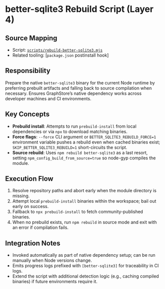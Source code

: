 # better-sqlite3 Rebuild Script (Layer 4)

## Source Mapping
- Script: [`scripts/rebuild-better-sqlite3.mjs`](../../../scripts/rebuild-better-sqlite3.mjs)
- Related tooling: [`package.json` postinstall hook]

## Responsibility
Prepare the native `better-sqlite3` binary for the current Node runtime by preferring prebuilt artifacts and falling back to source compilation when necessary. Ensures GraphStore’s native dependency works across developer machines and CI environments.

## Key Concepts
- **Prebuild install**: Attempts to run `prebuild-install` from local dependencies or via `npx` to download matching binaries.
- **Force flags**: `--force` CLI argument or `BETTER_SQLITE3_REBUILD_FORCE=1` environment variable pushes a rebuild even when cached binaries exist; `SKIP_BETTER_SQLITE3_REBUILD=1` short-circuits the script.
- **Source rebuild**: Uses `npm rebuild better-sqlite3` as a last resort, setting `npm_config_build_from_source=true` so node-gyp compiles the module.

## Execution Flow
1. Resolve repository paths and abort early when the module directory is missing.
2. Attempt local `prebuild-install` binaries within the workspace; bail out early on success.
3. Fallback to `npx prebuild-install` to fetch community-published binaries.
4. When no prebuild exists, run `npm rebuild` in source mode and exit with an error if compilation fails.

## Integration Notes
- Invoked automatically as part of native dependency setup; can be run manually when Node versions change.
- Emits progress logs prefixed with `[better-sqlite3]` for traceability in CI logs.
- Extend the script with additional detection logic (e.g., caching compiled binaries) if future environments require it.
